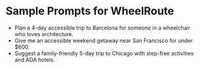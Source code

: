 # Sample Prompts for WheelRoute

- Plan a 4-day accessible trip to Barcelona for someone in a wheelchair who loves architecture.
- Give me an accessible weekend getaway near San Francisco for under $600.
- Suggest a family-friendly 5-day trip to Chicago with step-free activities and ADA hotels.
